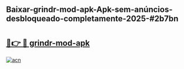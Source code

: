 ## Baixar-grindr-mod-apk-Apk-sem-anúncios-desbloqueado-completamente-2025-#2b7bn

# <h2><a href="https://ainizakaria.my?title=grindr-mod-apk&ref=20M">🔗👉 🔴 grindr-mod-apk</a></h2>

[![acn](https://github.com/user-attachments/assets/0f9c940e-d8b0-45ae-aac7-cd30a18b3e1c)](https://ainizakaria.my?title=grindr-mod-apk&ref=20M)

